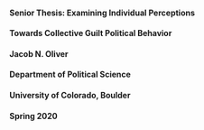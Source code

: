 #### Senior Thesis: Examining Individual Perceptions
#### Towards Collective Guilt Political Behavior
#### Jacob N. Oliver
#### Department of Political Science
#### University of Colorado, Boulder
#### Spring 2020
